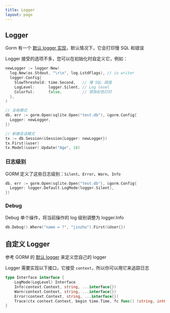 ```yaml
---
title: Logger
layout: page
---
```


## Logger

Gorm 有一个 [默认 logger 实现](https://github.com/go-gorm/gorm/blob/master/logger/logger.go)，默认情况下，它会打印慢 SQL 和错误

Logger 接受的选项不多，您可以在初始化时自定义它，例如：

```go
newLogger := logger.New(
  log.New(os.Stdout, "\r\n", log.LstdFlags), // io writer
  logger.Config{
    SlowThreshold: time.Second,   // 慢 SQL 阈值
    LogLevel:      logger.Silent, // Log level
    Colorful:      false,         // 禁用彩色打印
  },
)

// 全局模式
db, err := gorm.Open(sqlite.Open("test.db"), &gorm.Config{
  Logger: newLogger,
})

// 新建会话模式
tx := db.Session(&Session{Logger: newLogger})
tx.First(&user)
tx.Model(&user).Update("Age", 18)
```

### 日志级别

GORM 定义了这些日志级别：`Silent`、`Error`、`Warn`、`Info`

```go
db, err := gorm.Open(sqlite.Open("test.db"), &gorm.Config{
  Logger: logger.Default.LogMode(logger.Silent),
})
```

### Debug

Debug 单个操作，将当前操作的 log 级别调整为 logger.Info

```go
db.Debug().Where("name = ?", "jinzhu").First(&User{})
```

## 自定义 Logger

参考 GORM 的 [默认 logger](https://github.com/go-gorm/gorm/blob/master/logger/logger.go) 来定义您自己的 logger

Logger 需要实现以下接口，它接受 `context`，所以你可以用它来追踪日志

```go
type Interface interface {
    LogMode(LogLevel) Interface
    Info(context.Context, string, ...interface{})
    Warn(context.Context, string, ...interface{})
    Error(context.Context, string, ...interface{})
    Trace(ctx context.Context, begin time.Time, fc func() (string, int64), err error)
}
```
